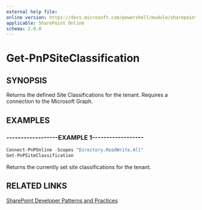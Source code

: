 ```yaml
---
external help file:
online version: https://docs.microsoft.com/powershell/module/sharepoint-pnp/get-pnpsiteclassification
applicable: SharePoint Online
schema: 2.0.0
---
```

# Get-PnPSiteClassification

## SYNOPSIS
Returns the defined Site Classifications for the tenant. Requires a connection to the Microsoft Graph.

## EXAMPLES

### ------------------EXAMPLE 1------------------
```powershell
Connect-PnPOnline -Scopes "Directory.ReadWrite.All"
Get-PnPSiteClassification
```

Returns the currently set site classifications for the tenant.

## RELATED LINKS

[SharePoint Developer Patterns and Practices](https://aka.ms/sppnp)